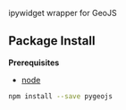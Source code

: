 ipywidget wrapper for GeoJS

Package Install
---------------

**Prerequisites**
- [node](http://nodejs.org/)

```bash
npm install --save pygeojs
```
